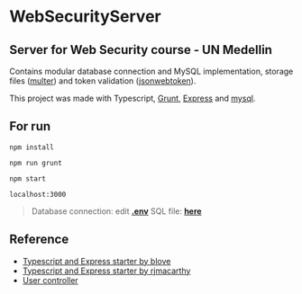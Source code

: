# WebSecurityServer
## Server for Web Security course - UN Medellin

Contains modular database connection and MySQL implementation, storage files ([multer](https://www.npmjs.com/package/multer)) and token validation ([jsonwebtoken](https://www.npmjs.com/package/jsonwebtoken)).

This project was made with Typescript, [Grunt](https://gruntjs.com/), [Express](https://www.npmjs.com/package/express) and [mysql](https://www.npmjs.com/package/mysql).



## For run
`npm install`

`npm run grunt`

`npm start`

`localhost:3000`

> Database connection: edit **[.env](./.env)**
> SQL file: **[here](./photoapp.sql)**

## Reference
- [Typescript and Express starter by blove](https://github.com/blove/typescript-express-starter/)
- [Typescript and Express starter by rjmacarthy](https://github.com/rjmacarthy/express-typescript-starter)
- [User controller](https://github.com/Microsoft/TypeScript-Node-Starter/blob/master/src/controllers/user.ts)
